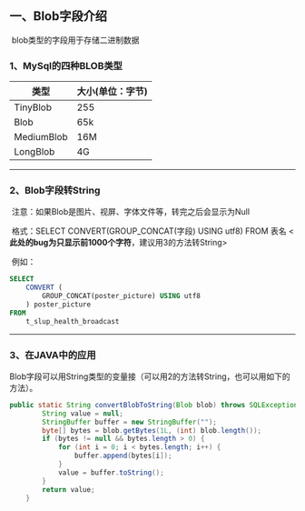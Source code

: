## 一、Blob字段介绍

​	blob类型的字段用于存储二进制数据

### 1、MySql的四种BLOB类型

| 类型       | 大小(单位：字节) |
| ---------- | ---------------- |
| TinyBlob   | 255              |
| Blob       | 65k              |
| MediumBlob | 16M              |
| LongBlob   | 4G               |

---

### 2、Blob字段转String

​	注意：如果Blob是图片、视屏、字体文件等，转完之后会显示为Null

​	格式：SELECT CONVERT(GROUP_CONCAT(字段) USING utf8) FROM 表名 <**此处的bug为只显示前1000个字符**，建议用3的方法转String>

​	例如：

~~~sql
SELECT
	CONVERT (
		GROUP_CONCAT(poster_picture) USING utf8
	) poster_picture
FROM
	t_slup_health_broadcast
~~~

---

### 3、在JAVA中的应用

​	Blob字段可以用String类型的变量接（可以用2的方法转String，也可以用如下的方法）。

~~~java
public static String convertBlobToString(Blob blob) throws SQLException {
		String value = null;
		StringBuffer buffer = new StringBuffer("");
		byte[] bytes = blob.getBytes(1L, (int) blob.length());
		if (bytes != null && bytes.length > 0) {
			for (int i = 0; i < bytes.length; i++) {
				buffer.append(bytes[i]);
			}
			value = buffer.toString();
		}
		return value;
	}
~~~

